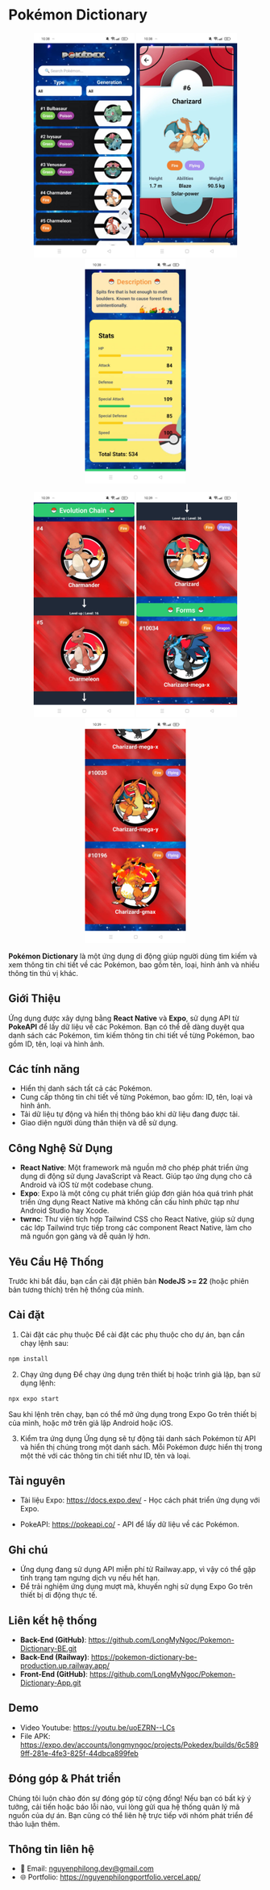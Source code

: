 # Pokémon Dictionary
<p align="center">
  <img src="assets/Home.png" alt="Home" width="200" style="display: inline-block;">
  <img src="assets/PokemonDetailCard.png" alt="PokemonDetailCard" width="200" style="display: inline-block;">
  <img src="assets/DescriptionStats.png" alt="DescriptionStats" width="200" style="display: inline-block;">
</p>
<p align="center">
  <img src="assets/EvolutionChain.png" alt="EvolutionChain" width="200" style="display: inline-block;">
  <img src="assets/EvolutionCard.png" alt="EvolutionCard" width="200" style="display: inline-block;">
  <img src="assets/Form.png" alt="Form" width="200" style="display: inline-block;">
</p>

**Pokémon Dictionary** là một ứng dụng di động giúp người dùng tìm kiếm và xem thông tin chi tiết về các Pokémon, bao gồm tên, loại, hình ảnh và nhiều thông tin thú vị khác.

## Giới Thiệu
Ứng dụng được xây dựng bằng **React Native** và **Expo**, sử dụng API từ **PokeAPI** để lấy dữ liệu về các Pokémon. Bạn có thể dễ dàng duyệt qua danh sách các Pokémon, tìm kiếm thông tin chi tiết về từng Pokémon, bao gồm ID, tên, loại và hình ảnh.

## Các tính năng
- Hiển thị danh sách tất cả các Pokémon.
- Cung cấp thông tin chi tiết về từng Pokémon, bao gồm: ID, tên, loại và hình ảnh.
- Tải dữ liệu tự động và hiển thị thông báo khi dữ liệu đang được tải.
- Giao diện người dùng thân thiện và dễ sử dụng.

## Công Nghệ Sử Dụng
- **React Native**: Một framework mã nguồn mở cho phép phát triển ứng dụng di động sử dụng JavaScript và React. Giúp tạo ứng dụng cho cả Android và iOS từ một codebase chung.
- **Expo**: Expo là một công cụ phát triển giúp đơn giản hóa quá trình phát triển ứng dụng React Native mà không cần cấu hình phức tạp như Android Studio hay Xcode.
- **twrnc**: Thư viện tích hợp Tailwind CSS cho React Native, giúp sử dụng các lớp Tailwind trực tiếp trong các component React Native, làm cho mã nguồn gọn gàng và dễ quản lý hơn.

## Yêu Cầu Hệ Thống
Trước khi bắt đầu, bạn cần cài đặt phiên bản **NodeJS >= 22** (hoặc phiên bản tương thích) trên hệ thống của mình.

## Cài đặt
1. Cài đặt các phụ thuộc
Để cài đặt các phụ thuộc cho dự án, bạn cần chạy lệnh sau:

```bash
npm install
```
2. Chạy ứng dụng
Để chạy ứng dụng trên thiết bị hoặc trình giả lập, bạn sử dụng lệnh:

```bash
npx expo start
```
Sau khi lệnh trên chạy, bạn có thể mở ứng dụng trong Expo Go trên thiết bị của mình, hoặc mở trên giả lập Android hoặc iOS.

3. Kiểm tra ứng dụng
Ứng dụng sẽ tự động tải danh sách Pokémon từ API và hiển thị chúng trong một danh sách. Mỗi Pokémon được hiển thị trong một thẻ với các thông tin chi tiết như ID, tên và loại.

## Tài nguyên
- Tài liệu Expo: https://docs.expo.dev/ - Học cách phát triển ứng dụng với Expo.

- PokeAPI: https://pokeapi.co/ - API để lấy dữ liệu về các Pokémon.

## Ghi chú
- Ứng dụng đang sử dụng API miễn phí từ Railway.app, vì vậy có thể gặp tình trạng tạm ngưng dịch vụ nếu hết hạn.
- Để trải nghiệm ứng dụng mượt mà, khuyến nghị sử dụng Expo Go trên thiết bị di động thực tế.

## Liên kết hệ thống
- **Back-End (GitHub)**: https://github.com/LongMyNgoc/Pokemon-Dictionary-BE.git
- **Back-End (Railway)**: https://pokemon-dictionary-be-production.up.railway.app/
- **Front-End (GitHub)**: https://github.com/LongMyNgoc/Pokemon-Dictionary-App.git

## Demo
- Video Youtube: https://youtu.be/uoEZRN--LCs
- File APK: https://expo.dev/accounts/longmyngoc/projects/Pokedex/builds/6c5899ff-281e-4fe3-825f-44dbca899feb

## Đóng góp & Phát triển
Chúng tôi luôn chào đón sự đóng góp từ cộng đồng! Nếu bạn có bất kỳ ý tưởng, cải tiến hoặc báo lỗi nào, vui lòng gửi qua hệ thống quản lý mã nguồn của dự án. Bạn cũng có thể liên hệ trực tiếp với nhóm phát triển để thảo luận thêm.

## Thông tin liên hệ
- 📧 Email: nguyenphilong.dev@gmail.com 
- 🌐 Portfolio: https://nguyenphilongportfolio.vercel.app/